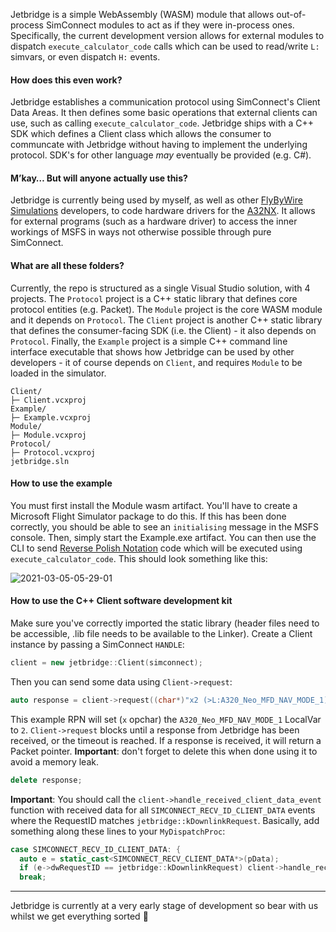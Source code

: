 Jetbridge is a simple WebAssembly (WASM) module that allows out-of-process SimConnect modules to act as if they were in-process ones. Specifically, the current development version allows for external modules to dispatch `execute_calculator_code` calls which can be used to read/write `L:` simvars, or even dispatch `H:` events.

#### How does this even work?

Jetbridge establishes a communication protocol using SimConnect's Client Data Areas. It then defines some basic operations that external clients can use, such as calling `execute_calculator_code`. Jetbridge ships with a C++ SDK which defines a Client class which allows the consumer to communcate with Jetbridge without having to implement the underlying protocol. SDK's for other language _may_ eventually be provided (e.g. C#).

#### M’kay… But will anyone actually use this?

Jetbridge is currently being used by myself, as well as other [FlyByWire Simulations](https://flybywiresim.com/) developers, to code hardware drivers for the [A32NX](https://github.com/flybywiresim/a32nx). It allows for external programs (such as a hardware driver) to access the inner workings of MSFS in ways not otherwise possible through pure SimConnect.


#### What are all these folders?

Currently, the repo is structured as a single Visual Studio solution, with 4 projects. The `Protocol` project is a C++ static library that defines core protocol entities (e.g. Packet). The `Module` project is the core WASM module and it depends on `Protocol`. The `Client` project is another C++ static library that defines the consumer-facing SDK (i.e. the Client) - it also depends on `Protocol`. Finally, the `Example` project is a simple C++ command line interface executable that shows how Jetbridge can be used by other developers - it of course depends on `Client`, and requires `Module` to be loaded in the simulator.

```
Client/
├─ Client.vcxproj
Example/
├─ Example.vcxproj
Module/
├─ Module.vcxproj
Protocol/
├─ Protocol.vcxproj
jetbridge.sln
```

#### How to use the example

You must first install the Module wasm artifact. You'll have to create a Microsoft Flight Simulator package to do this. If this has been done correctly, you should be able to see an `initialising` message in the MSFS console. Then, simply start the Example.exe artifact. You can then use the CLI to send [Reverse Polish Notation](https://docs.flightsimulator.com/html/Additional_Information/Reverse_Polish_Notation.htm) code which will be executed using `execute_calculator_code`. This should look something like this:

![2021-03-05-05-29-01](https://user-images.githubusercontent.com/7229472/110072171-478cfd80-7d75-11eb-859f-200f31bc6c6e.gif)

#### How to use the C++ Client software development kit

Make sure you've correctly imported the static library (header files need to be accessible, .lib file needs to be available to the Linker).
Create a Client instance by passing a SimConnect `HANDLE`:

```c++
client = new jetbridge::Client(simconnect);
```

Then you can send some data using `Client->request`:

```c++
auto response = client->request((char*)"x2 (>L:A320_Neo_MFD_NAV_MODE_1)");
```

This example RPN will set (`x` opchar) the `A320_Neo_MFD_NAV_MODE_1` LocalVar to `2`.
`Client->request` blocks until a response from Jetbridge has been received, or the timeout is reached.
If a response is received, it will return a Packet pointer.
**Important**: don't forget to delete this when done using it to avoid a memory leak.

```c++
delete response;
```

**Important**: You should call the `client->handle_received_client_data_event` function with received data for all `SIMCONNECT_RECV_ID_CLIENT_DATA` events where the RequestID matches `jetbridge::kDownlinkRequest`. Basically, add something along these lines to your `MyDispatchProc`:

```c++
case SIMCONNECT_RECV_ID_CLIENT_DATA: {
  auto e = static_cast<SIMCONNECT_RECV_CLIENT_DATA*>(pData);
  if (e->dwRequestID == jetbridge::kDownlinkRequest) client->handle_received_client_data_event(e);
  break;
```

---

Jetbridge is currently at a very early stage of development so bear with us whilst we get everything sorted 🧸
